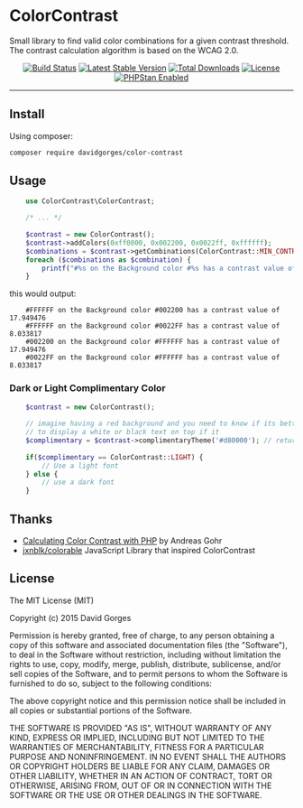 # ColorContrast
Small library to find valid color combinations for a given contrast threshold. The contrast calculation algorithm is based on the WCAG 2.0.

<p align="center">
	<a href="https://travis-ci.org/davidgorges/color-contrast-php"><img src="https://travis-ci.org/davidgorges/color-contrast-php.svg" alt="Build Status"></a>
	<a href="https://packagist.org/packages/davidgorges/color-contrast-php"><img src="https://poser.pugx.org/davidgorges/color-contrast-php/v/stable" alt="Latest Stable Version"></a>
	<a href="https://packagist.org/packages/davidgorges/color-contrast-php/stats"><img src="https://poser.pugx.org/davidgorges/color-contrast-php/downloads" alt="Total Downloads"></a>
	<a href="https://choosealicense.com/licenses/mit/"><img src="https://poser.pugx.org/davidgorges/color-contrast-php/license" alt="License"></a>
	<a href="https://github.com/davidgorges/color-contrast-php"><img src="https://img.shields.io/badge/PHPStan-enabled-brightgreen.svg?style=flat" alt="PHPStan Enabled"></a>
</p>

------

## Install

Using composer:
```bash
composer require davidgorges/color-contrast
```

## Usage
````php
    use ColorContrast\ColorContrast;

    /* ... */
    
    $contrast = new ColorContrast();
    $contrast->addColors(0xff0000, 0x002200, 0x0022ff, 0xffffff);
    $combinations = $contrast->getCombinations(ColorContrast::MIN_CONTRAST_AAA);
    foreach ($combinations as $combination) {
        printf("#%s on the Background color #%s has a contrast value of %f \n", $combination->getForeground(), $combination->getBackground(), $combination->getContrast());
    }
````

this would output:
````
    #FFFFFF on the Background color #002200 has a contrast value of 17.949476
    #FFFFFF on the Background color #0022FF has a contrast value of 8.033817
    #002200 on the Background color #FFFFFF has a contrast value of 17.949476
    #0022FF on the Background color #FFFFFF has a contrast value of 8.033817
````

### Dark or Light Complimentary Color

````php
    $contrast = new ColorContrast();
    
    // imagine having a red background and you need to know if its better
    // to display a white or black text on top if it
    $complimentary = $contrast->complimentaryTheme('#d80000'); // returns ColorContrast::DARK to indicate you should use a dark color on this background
    
    if($complimentary == ColorContrast::LIGHT) {
        // Use a light font
    } else {
        // use a dark font
    }
````
## Thanks

* [Calculating Color Contrast with PHP](http://www.splitbrain.org/blog/2008-09/18-calculating_color_contrast_with_php) by Andreas Gohr
* [jxnblk/colorable](https://github.com/jxnblk/colorable) JavaScript Library that inspired ColorContrast 

## License
The MIT License (MIT)

Copyright (c) 2015 David Gorges

Permission is hereby granted, free of charge, to any person obtaining a copy
of this software and associated documentation files (the "Software"), to deal
in the Software without restriction, including without limitation the rights
to use, copy, modify, merge, publish, distribute, sublicense, and/or sell
copies of the Software, and to permit persons to whom the Software is
furnished to do so, subject to the following conditions:

The above copyright notice and this permission notice shall be included in
all copies or substantial portions of the Software.

THE SOFTWARE IS PROVIDED "AS IS", WITHOUT WARRANTY OF ANY KIND, EXPRESS OR
IMPLIED, INCLUDING BUT NOT LIMITED TO THE WARRANTIES OF MERCHANTABILITY,
FITNESS FOR A PARTICULAR PURPOSE AND NONINFRINGEMENT. IN NO EVENT SHALL THE
AUTHORS OR COPYRIGHT HOLDERS BE LIABLE FOR ANY CLAIM, DAMAGES OR OTHER
LIABILITY, WHETHER IN AN ACTION OF CONTRACT, TORT OR OTHERWISE, ARISING FROM,
OUT OF OR IN CONNECTION WITH THE SOFTWARE OR THE USE OR OTHER DEALINGS IN
THE SOFTWARE.

[1]:https://getcomposer.org/doc/04-schema.md#minimum-stability
